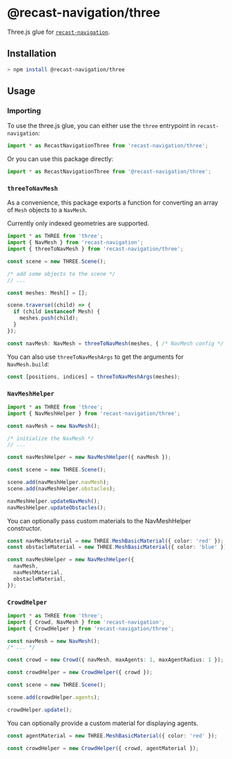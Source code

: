 # @recast-navigation/three

Three.js glue for [`recast-navigation`](https://github.com/isaac-mason/recast-navigation-js/tree/main/packages/recast-navigation).

## Installation

```bash
> npm install @recast-navigation/three
```

## Usage

### Importing

To use the three.js glue, you can either use the `three` entrypoint in `recast-navigation`:

```ts
import * as RecastNavigationThree from 'recast-navigation/three';
```

Or you can use this package directly:

```ts
import * as RecastNavigationThree from '@recast-navigation/three';
```

### `threeToNavMesh`

As a convenience, this package exports a function for converting an array of `Mesh` objects to a `NavMesh`.

Currently only indexed geometries are supported.

```ts
import * as THREE from 'three';
import { NavMesh } from 'recast-navigation';
import { threeToNavMesh } from 'recast-navigation/three';

const scene = new THREE.Scene();

/* add some objects to the scene */
// ...

const meshes: Mesh[] = [];

scene.traverse((child) => {
  if (child instanceof Mesh) {
    meshes.push(child);
  }
});

const navMesh: NavMesh = threeToNavMesh(meshes, { /* NavMesh config */ }});
```

You can also use `threeToNavMeshArgs` to get the arguments for `NavMesh.build`:

```ts
const [positions, indices] = threeToNavMeshArgs(meshes);
```

### `NavMeshHelper`

```ts
import * as THREE from 'three';
import { NavMeshHelper } from 'recast-navigation/three';

const navMesh = new NavMesh();

/* initialize the NavMesh */
// ...

const navMeshHelper = new NavMeshHelper({ navMesh });

const scene = new THREE.Scene();

scene.add(navMeshHelper.navMesh);
scene.add(navMeshHelper.obstacles);

navMeshHelper.updateNavMesh();
navMeshHelper.updateObstacles();
```

You can optionally pass custom materials to the NavMeshHelper constructor.

```ts
const navMeshMaterial = new THREE.MeshBasicMaterial({ color: 'red' });
const obstacleMaterial = new THREE.MeshBasicMaterial({ color: 'blue' });

const navMeshHelper = new NavMeshHelper({
  navMesh,
  navMeshMaterial,
  obstacleMaterial,
});
```

### `CrowdHelper`

```ts
import * as THREE from 'three';
import { Crowd, NavMesh } from 'recast-navigation';
import { CrowdHelper } from 'recast-navigation/three';

const navMesh = new NavMesh();
/* ... */

const crowd = new Crowd({ navMesh, maxAgents: 1, maxAgentRadius: 1 });

const crowdHelper = new CrowdHelper({ crowd });

const scene = new THREE.Scene();

scene.add(crowdHelper.agents);

crowdHelper.update();
```

You can optionally provide a custom material for displaying agents.

```ts
const agentMaterial = new THREE.MeshBasicMaterial({ color: 'red' });

const crowdHelper = new CrowdHelper({ crowd, agentMaterial });
```
